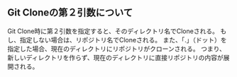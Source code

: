 ## Git Cloneの第２引数について

Git Clone時に第２引数を指定すると、そのディレクトリ名でCloneされる。
もし、指定しない場合は、リポジトリ名でCloneされる。
また、「.」（ドット）を指定した場合、現在のディレクトリにリポジトリがクローンされる。
つまり、新しいディレクトリを作らず、現在のディレクトリに直接リポジトリの内容が展開される。